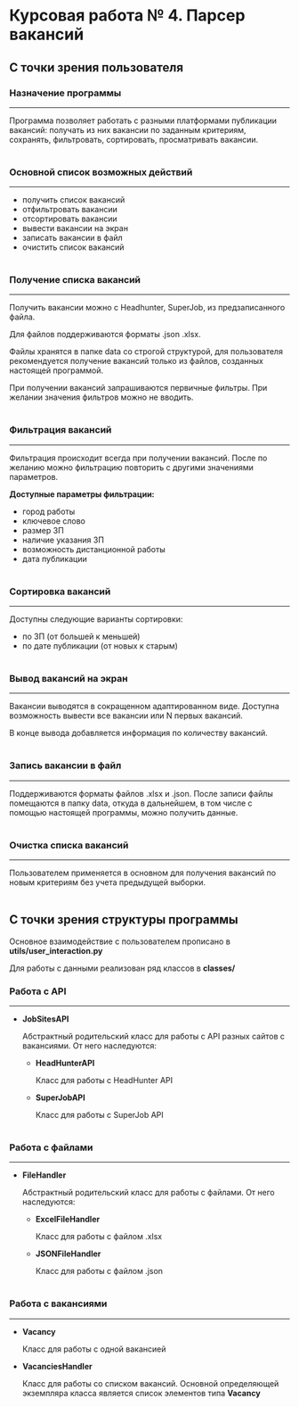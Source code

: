 # Курсовая работа № 4. Парсер вакансий

## С точки зрения пользователя

### Назначение программы
<hr>
Программа позволяет работать с разными платформами публикации вакансий: получать из них вакансии по заданным критериям, сохранять, фильтровать, сортировать, просматривать вакансии.
<br><br>

### Основной список возможных действий
<hr>

- получить список вакансий
- отфильтровать вакансии
- отсортировать вакансии
- вывести вакансии на экран
- записать вакансии в файл
- очистить список вакансий
<br><br>


### Получение списка вакансий
<hr>
Получить вакансии можно с Headhunter, SuperJob, из предзаписанного файла.

Для файлов поддерживаются форматы .json .xlsx.

Файлы хранятся в папке data со строгой структурой, для пользователя рекомендуется получение вакансий только из файлов, созданных настоящей программой.

При получении вакансий запрашиваются первичные фильтры. При желании значения фильтров можно не вводить.
<br><br>

### Фильтрация вакансий
<hr>
Фильтрация происходит всегда при получении вакансий. После по желанию можно фильтрацию повторить с другими значениями параметров.

**Доступные параметры фильтрации:**
- город работы
- ключевое слово
- размер ЗП
- наличие указания ЗП
- возможность дистанционной работы
- дата публикации
<br><br>

### Сортировка вакансий
<hr>
Доступны следующие варианты сортировки:

- по ЗП (от большей к меньшей)
- по дате публикации (от новых к старым)
<br><br>

### Вывод вакансий на экран
<hr>
Вакансии выводятся в сокращенном адаптированном виде. Доступна возможность вывести все вакансии или N первых вакансий.

В конце вывода добавляется информация по количеству вакансий.
<br><br>

### Запись вакансии в файл
<hr>
Поддерживаются форматы файлов .xlsx и .json. После записи файлы помещаются в папку data, откуда в дальнейшем, в том числе с помощью настоящей программы, можно получить данные.
<br><br>

### Очистка списка вакансий
<hr>
Пользователем применяется в основном для получения вакансий по новым критериям без учета предыдущей выборки.
<br><br>


## С точки зрения структуры программы
Основное взаимодействие с пользователем прописано 
в **utils/user_interaction.py**

Для работы с данными реализован ряд классов в **classes/**

### Работа с API
<hr>

- **JobSitesAPI**

  Абстрактный родительский класс для работы с API разных сайтов с вакансиями. От него наследуются:

  - **HeadHunterAPI**
    
    Класс для работы с HeadHunter API
    
  - **SuperJobAPI**
     
    Класс для работы с SuperJob API
<br><br>

### Работа с файлами
<hr>

- **FileHandler**

  Абстрактный родительский класс для работы с файлами.
От него наследуются:

  - **ExcelFileHandler**

    Класс для работы с файлом .xlsx
  
  - **JSONFileHandler**

    Класс для работы с файлом .json
<br><br>

### Работа с вакансиями
<hr>

- **Vacancy**

  Класс для работы с одной вакансией

- **VacanciesHandler**

  Класс для работы со списком вакансий. Основной определяющей экземпляра класса является список элементов типа **Vacancy**

